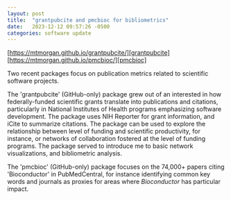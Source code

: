 ```yaml
---
layout: post
title:  "grantpubcite and pmcbioc for bibliometrics"
date:   2023-12-12 09:57:26 -0500
categories: software update
---
```


[https://mtmorgan.github.io/grantpubcite/][grantpubcite]<br />
[https://mtmorgan.github.io/pmcbioc/][pmcbioc]

Two recent packages focus on publication metrics related to scientific
software projects. 

The 'grantpubcite' (GitHub-only) package grew out of an interested in
how federally-funded scientific grants translate into publications and
citations, particularly in National Institutes of Health programs
emphasizing software development. The package uses NIH Reporter for
grant information, and iCite to summarize citations. The package can
be used to explore the relationship between level of funding and
scientific productivity, for instance, or networks of collaboration
fostered at the level of funding programs. The package served to
introduce me to basic network visualizations, and bibliometric
analysis.

The 'pmcbioc' (GitHub-only) package focuses on the 74,000+ papers citing
'Bioconductor' in PubMedCentral, for instance identifying common key
words and journals as proxies for areas where *Bioconductor* has
particular impact.

[grantpubcite]: https://mtmorgan.github.io/grantpubcite/
[pmcbioc]: https://mtmorgan.github.io/pmcbioc/
